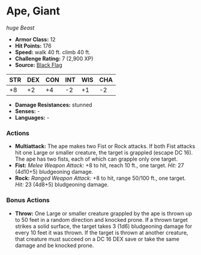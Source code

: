 # Ape, Giant

*huge* *Beast*

- **Armor Class:** 12
- **Hit Points:** 176 
- **Speed:** walk 40 ft. climb 40 ft.
- **Challenge Rating:** 7 (2,900 XP)
- **Source:** [Black Flag](https://koboldpress.com/kpstore/product/tovrpg-pg-mv/)

| STR | DEX | CON | INT | WIS | CHA |
| --- | --- | --- | --- | --- | --- |
| +8 | +2 | +4 | -2 | +1 | -2 |

- **Damage Resistances:** stunned
- **Senses:** -
- **Languages:** -

### Actions

- **Multiattack:** The ape makes two Fist or Rock attacks. If both Fist attacks hit one Large or smaller creature, the target is grappled (escape DC 16). The ape has two fists, each of which can grapple only one target.
- **Fist:** _Melee Weapon Attack:_ +8 to hit, reach 10 ft., one target. _Hit:_ 27 (4d10+5) bludgeoning damage.
- **Rock:** _Ranged Weapon Attack:_ +8 to hit, range 50/100 ft., one target. _Hit:_ 23 (4d8+5) bludgeoning damage.

### Bonus Actions

- **Throw:** One Large or smaller creature grappled by the ape is thrown up to 50 feet in a random direction and knocked prone. If a thrown target strikes a solid surface, the target takes 3 (1d6) bludgeoning damage for every 10 feet it was thrown. If the target is thrown at another creature, that creature must succeed on a DC 16 DEX save or take the same damage and be knocked prone.
